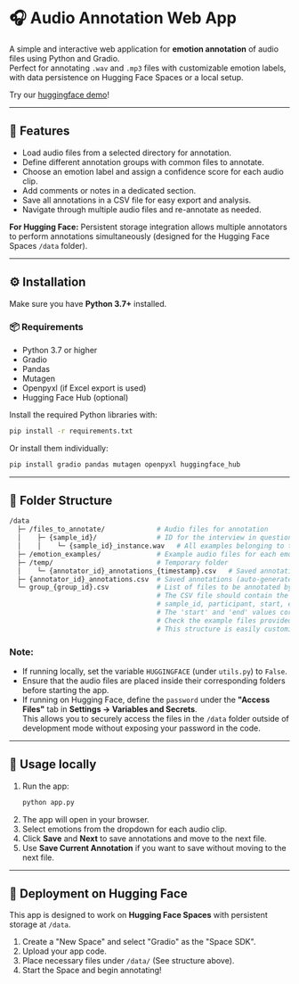 # 🎧 Audio Annotation Web App

A simple and interactive web application for **emotion annotation** of audio files using Python and Gradio.  
Perfect for annotating `.wav` and `.mp3` files with customizable emotion labels, with data persistence on Hugging Face Spaces or a local setup.  

Try our [huggingface demo](https://huggingface.co/spaces/fpessanha/EmotionAnnotation)!

---

## 🚀 Features

- Load audio files from a selected directory for annotation.  
- Define different annotation groups with common files to annotate.  
- Choose an emotion label and assign a confidence score for each audio clip.  
- Add comments or notes in a dedicated section.  
- Save all annotations in a CSV file for easy export and analysis.  
- Navigate through multiple audio files and re-annotate as needed.  

**For Hugging Face:** Persistent storage integration allows multiple annotators to perform annotations simultaneously (designed for the Hugging Face Spaces `/data` folder).  

---

## ⚙️ Installation

Make sure you have **Python 3.7+** installed.

### 📦 Requirements
- Python 3.7 or higher  
- Gradio  
- Pandas  
- Mutagen  
- Openpyxl (if Excel export is used)  
- Hugging Face Hub (optional)  

Install the required Python libraries with:

```bash
pip install -r requirements.txt
```

Or install them individually:

```bash
pip install gradio pandas mutagen openpyxl huggingface_hub
```

---

## 📂 Folder Structure

```bash
/data
  ├─ /files_to_annotate/             # Audio files for annotation
  │    ├─ {sample_id}/               # ID for the interview in question (sentences are divided by interview — e.g., Interview 10; you can define other structures as needed)
  │    │    └─ {sample_id}_instance.wav   # All examples belonging to that interview  
  ├─ /emotion_examples/              # Example audio files for each emotion
  ├─ /temp/                          # Temporary folder
  │    └─ {annotator_id}_annotations_{timestamp}.csv   # Saved annotations (auto-generated)
  ├─ {annotator_id}_annotations.csv  # Saved annotations (auto-generated)
  └─ group_{group_id}.csv            # List of files to be annotated by {group_id}. 
                                     # The CSV file should contain the following columns: 
                                     # sample_id, participant, start, end, sentence. 
                                     # The 'start' and 'end' values correspond to the section of the audio to be highlighted. 
                                     # Check the example files provided under /examples/. 
                                     # This structure is easily customizable depending on your annotation task.
```

### Note:
- If running locally, set the variable `HUGGINGFACE` (under `utils.py`) to `False`.  
- Ensure that the audio files are placed inside their corresponding folders before starting the app.  
- If running on Hugging Face, define the `password` under the **"Access Files"** tab in **Settings → Variables and Secrets**.  
  This allows you to securely access the files in the `/data` folder outside of development mode without exposing your password in the code.  

---

## 🔧 Usage locally

1. Run the app:  
   ```bash
   python app.py
   ```
2. The app will open in your browser.  
3. Select emotions from the dropdown for each audio clip.  
4. Click **Save** and **Next** to save annotations and move to the next file.  
5. Use **Save Current Annotation** if you want to save without moving to the next file.  

---

## 🎯 Deployment on Hugging Face

This app is designed to work on **Hugging Face Spaces** with persistent storage at `/data`.  
1. Create a "New Space" and select "Gradio" as the "Space SDK".
2. Upload your app code.  
2. Place necessary files under `/data/` (See structure above).  
3. Start the Space and begin annotating!  
